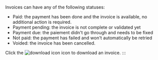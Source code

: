 Invoices can have any of the following statuses:

- Paid: the payment has been done and the invoice is available, no additional action is required.
- Payment pending: the invoice is not complete or validated yet <!-- need more info: what can the user do if the invoice is in "payment pending"? -->
- Payment due: the paiement didn't go through and needs to be fixed <!-- need more info: is the project automatically suspended? what can the user do? -->
- Not paid: the payment has failed and won't automatically be retried <!-- also need more info potentially -->
- Voided: the invoice has been cancelled.


Click the ![download icon](/img/assets/icons/download.svg) icon to download an invoice.
:::